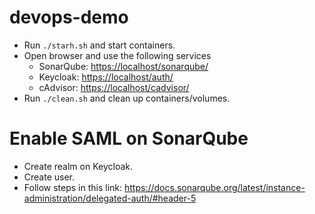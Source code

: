 # devops-demo

* Run `./starh.sh` and start containers.
* Open browser and use the following services
  * SonarQube: <https://localhost/sonarqube/>
  * Keycloak: <https://localhost/auth/>
  * cAdvisor: <https://localhost/cadvisor/>
* Run `./clean.sh` and clean up containers/volumes.

# Enable SAML on SonarQube

* Create realm on Keycloak.
* Create user.
* Follow steps in this link: <https://docs.sonarqube.org/latest/instance-administration/delegated-auth/#header-5>
